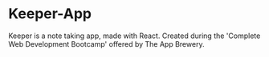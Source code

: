 # Keeper-App
 
Keeper is a note taking app, made with React. Created during the 'Complete Web Development Bootcamp' offered by The App Brewery.
